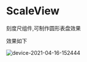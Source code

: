 # ScaleView
刻度尺组件,可制作圆形表盘效果

效果如下

![device-2021-04-16-152444](https://user-images.githubusercontent.com/10650866/115173817-abd40880-a0fa-11eb-9f1c-739e3d0d21a1.png)


